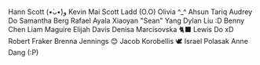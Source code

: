 Hann Scott (•̀ᴗ•́)و
Kevin Mai
Scott Ladd (O.O)
Olivia ^_^
Ahsun Tariq
Audrey Do
Samantha Berg
Rafael Ayala
Xiaoyan "Sean" Yang
Dylan Liu :D
Benny Chen
Liam Maguire
Elijah Davis
Denisa Marcisovska 🐈‍⬛
Lewis Do xD
Robert Fraker
Brenna Jennings 😊
Jacob Korobellis
🕊 Israel Polasak 
Anne Dang (:P)
